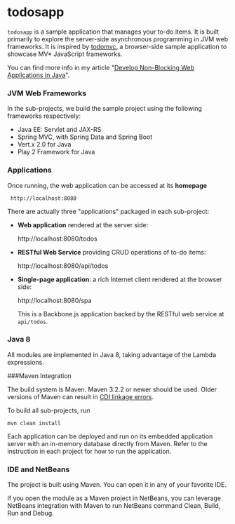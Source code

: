todosapp 
========

`todosapp` is a sample application that manages your to-do items. It is built primarily to explore the server-side asynchronous programming in JVM web frameworks.
It is inspired by [todomvc](http://todomvc.com/), a browser-side sample application to showcase MV* JavaScript frameworks.

You can find more info in my article "[Develop Non-Blocking Web Applications in Java](https://community.oracle.com/docs/DOC-918126)".

### JVM Web Frameworks
In the sub-projects, we build the sample project using the following frameworks respectively:
- Java EE: Servlet and JAX-RS
- Spring MVC, with Spring Data and Spring Boot
- Vert.x 2.0 for Java
- Play 2 Framework for Java


### Applications

Once running, the web application can be accessed at its **homepage**
    
     http://localhost:8080
 
There are actually three "applications" packaged in each sub-project:

- **Web application** rendered at the server side:

    http://localhost:8080/todos


- **RESTful Web Service** providing CRUD operations of to-do items:

    http://localhost:8080/api/todos


- **Single-page application**: a rich Internet client rendered at the browser side:

    http://localhost:8080/spa
   
    This is a Backbone.js application backed by the RESTful web service at `api/todos`.


### Java 8

All modules are implemented in Java 8, taking advantage of the Lambda expressions.


###Maven Integration

The build system is Maven. Maven 3.2.2 or newer should be used. 
Older versions of Maven can result in [CDI linkage errors](https://jira.codehaus.org/browse/MNG-5620?jql=project%20in%20(MAVEN%2C%20MNG)%20AND%20text%20~%20cdi).

To build all sub-projects, run

    mvn clean install

Each application can be deployed and run on its embedded application server with an in-memory database directly from Maven. 
Refer to the instruction in each project for how to run the application.

### IDE and NetBeans

The project is built using Maven. You can open it in any of your favorite IDE.

If you open the module as a Maven project in NetBeans, you can leverage NetBeans integration with Maven to run NetBeans command Clean, Build, Run and Debug.

